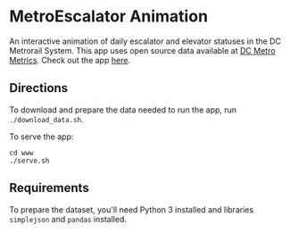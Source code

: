 # MetroEscalator Animation

An interactive animation of daily escalator and elevator statuses in the DC Metrorail System. This app uses open source data available at [DC Metro Metrics](http://dcmetrometrics.com/data). Check out the app [here](http://dcmetrometrics.com/animation/).

## Directions

To download and prepare the data needed to run the app, run `./download_data.sh`.

To serve the app:

```
cd www
./serve.sh
```


## Requirements

To prepare the dataset, you'll need Python 3 installed and libraries `simplejson` and `pandas` installed.
